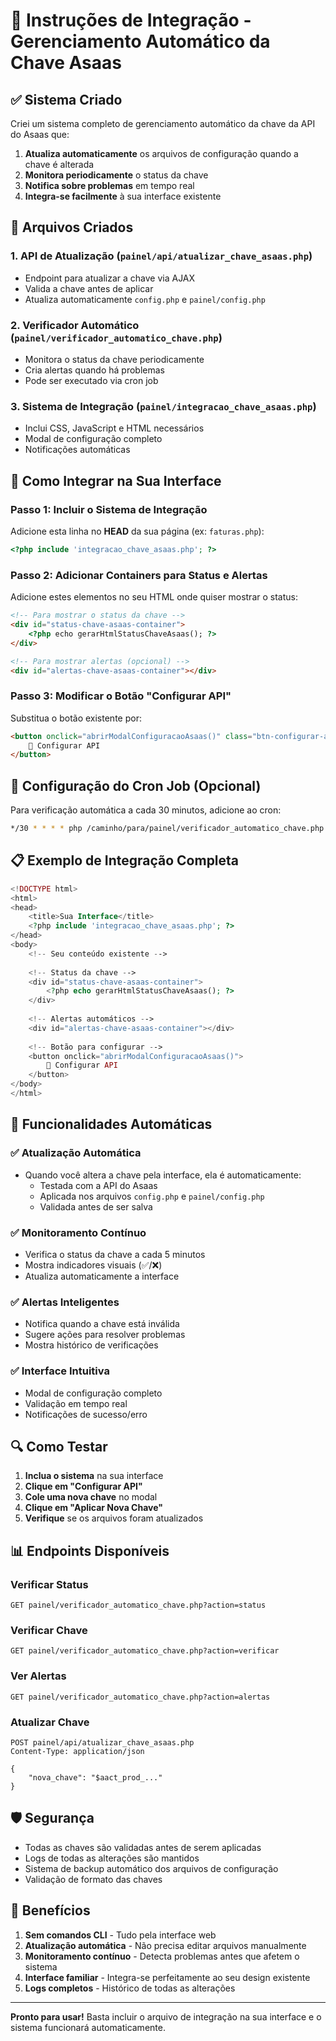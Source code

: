 # 🔑 Instruções de Integração - Gerenciamento Automático da Chave Asaas

## ✅ Sistema Criado

Criei um sistema completo de gerenciamento automático da chave da API do Asaas que:

1. **Atualiza automaticamente** os arquivos de configuração quando a chave é alterada
2. **Monitora periodicamente** o status da chave
3. **Notifica sobre problemas** em tempo real
4. **Integra-se facilmente** à sua interface existente

## 📁 Arquivos Criados

### 1. **API de Atualização** (`painel/api/atualizar_chave_asaas.php`)
- Endpoint para atualizar a chave via AJAX
- Valida a chave antes de aplicar
- Atualiza automaticamente `config.php` e `painel/config.php`

### 2. **Verificador Automático** (`painel/verificador_automatico_chave.php`)
- Monitora o status da chave periodicamente
- Cria alertas quando há problemas
- Pode ser executado via cron job

### 3. **Sistema de Integração** (`painel/integracao_chave_asaas.php`)
- Inclui CSS, JavaScript e HTML necessários
- Modal de configuração completo
- Notificações automáticas

## 🚀 Como Integrar na Sua Interface

### Passo 1: Incluir o Sistema de Integração

Adicione esta linha no **HEAD** da sua página (ex: `faturas.php`):

```php
<?php include 'integracao_chave_asaas.php'; ?>
```

### Passo 2: Adicionar Containers para Status e Alertas

Adicione estes elementos no seu HTML onde quiser mostrar o status:

```html
<!-- Para mostrar o status da chave -->
<div id="status-chave-asaas-container">
    <?php echo gerarHtmlStatusChaveAsaas(); ?>
</div>

<!-- Para mostrar alertas (opcional) -->
<div id="alertas-chave-asaas-container"></div>
```

### Passo 3: Modificar o Botão "Configurar API"

Substitua o botão existente por:

```html
<button onclick="abrirModalConfiguracaoAsaas()" class="btn-configurar-api">
    🔑 Configurar API
</button>
```

## 🔧 Configuração do Cron Job (Opcional)

Para verificação automática a cada 30 minutos, adicione ao cron:

```bash
*/30 * * * * php /caminho/para/painel/verificador_automatico_chave.php
```

## 📋 Exemplo de Integração Completa

```php
<!DOCTYPE html>
<html>
<head>
    <title>Sua Interface</title>
    <?php include 'integracao_chave_asaas.php'; ?>
</head>
<body>
    <!-- Seu conteúdo existente -->
    
    <!-- Status da chave -->
    <div id="status-chave-asaas-container">
        <?php echo gerarHtmlStatusChaveAsaas(); ?>
    </div>
    
    <!-- Alertas automáticos -->
    <div id="alertas-chave-asaas-container"></div>
    
    <!-- Botão para configurar -->
    <button onclick="abrirModalConfiguracaoAsaas()">
        🔑 Configurar API
    </button>
</body>
</html>
```

## 🎯 Funcionalidades Automáticas

### ✅ **Atualização Automática**
- Quando você altera a chave pela interface, ela é automaticamente:
  - Testada com a API do Asaas
  - Aplicada nos arquivos `config.php` e `painel/config.php`
  - Validada antes de ser salva

### ✅ **Monitoramento Contínuo**
- Verifica o status da chave a cada 5 minutos
- Mostra indicadores visuais (✅/❌)
- Atualiza automaticamente a interface

### ✅ **Alertas Inteligentes**
- Notifica quando a chave está inválida
- Sugere ações para resolver problemas
- Mostra histórico de verificações

### ✅ **Interface Intuitiva**
- Modal de configuração completo
- Validação em tempo real
- Notificações de sucesso/erro

## 🔍 Como Testar

1. **Inclua o sistema** na sua interface
2. **Clique em "Configurar API"**
3. **Cole uma nova chave** no modal
4. **Clique em "Aplicar Nova Chave"**
5. **Verifique** se os arquivos foram atualizados

## 📊 Endpoints Disponíveis

### Verificar Status
```
GET painel/verificador_automatico_chave.php?action=status
```

### Verificar Chave
```
GET painel/verificador_automatico_chave.php?action=verificar
```

### Ver Alertas
```
GET painel/verificador_automatico_chave.php?action=alertas
```

### Atualizar Chave
```
POST painel/api/atualizar_chave_asaas.php
Content-Type: application/json

{
    "nova_chave": "$aact_prod_..."
}
```

## 🛡️ Segurança

- Todas as chaves são validadas antes de serem aplicadas
- Logs de todas as alterações são mantidos
- Sistema de backup automático dos arquivos de configuração
- Validação de formato das chaves

## 🎉 Benefícios

1. **Sem comandos CLI** - Tudo pela interface web
2. **Atualização automática** - Não precisa editar arquivos manualmente
3. **Monitoramento contínuo** - Detecta problemas antes que afetem o sistema
4. **Interface familiar** - Integra-se perfeitamente ao seu design existente
5. **Logs completos** - Histórico de todas as alterações

---

**Pronto para usar!** Basta incluir o arquivo de integração na sua interface e o sistema funcionará automaticamente. 